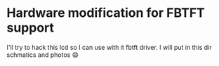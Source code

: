 # Hardware modification for FBTFT support

I'll try to hack this lcd so I can use with it fbtft driver.
I will put in this dir schmatics and photos :smile:
